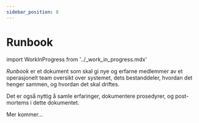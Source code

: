 ```yaml
---
sidebar_position: 8
---
```


# Runbook

import WorkInProgress from '../_work_in_progress.mdx'

<WorkInProgress />

_Runbook_ er et dokument som skal gi nye og erfarne medlemmer av et operasjonelt team oversikt over systemet, dets bestanddeler, hvordan det henger sammen, og hvordan det skal driftes.

Det er også nyttig å samle erfaringer, dokumentere prosedyrer, og post-mortems i dette dokumentet.

Mer kommer...
